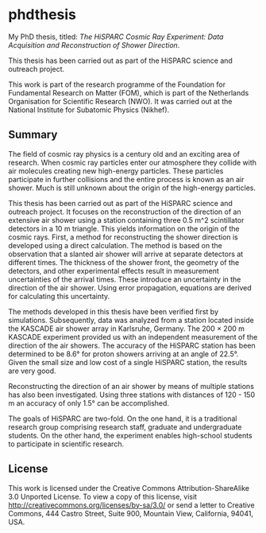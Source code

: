 phdthesis
=========

My PhD thesis, titled: *The HiSPARC Cosmic Ray Experiment: Data
Acquisition and Reconstruction of Shower Direction*.

This thesis has been carried out as part of the HiSPARC science and
outreach project.

This work is part of the research programme of the Foundation for
Fundamental Research on Matter (FOM), which is part of the Netherlands
Organisation for Scientific Research (NWO).  It was carried out at the
National Institute for Subatomic Physics (Nikhef).


Summary
-------

The field of cosmic ray physics is a century old and an exciting
area of research.  When cosmic ray particles enter our atmosphere they
collide with air molecules creating new high-energy particles.
These particles participate in further collisions and the entire process
is known as an air shower.  Much is still unknown about the origin of the
high-energy particles.

This thesis has been carried out as part of the HiSPARC science and
outreach project.  It focuses on the reconstruction of the direction of an
extensive air shower using a station containing three 0.5 m^2 scintillator
detectors in a 10 m triangle.  This yields information on the origin of
the cosmic rays.  First, a method for reconstructing the shower direction
is developed using a direct calculation.  The method is based on the
observation that a slanted air shower will arrive at separate detectors at
different times.  The thickness of the shower front, the geometry of the
detectors, and other experimental effects result in measurement
uncertainties of the arrival times.  These introduce an uncertainty in the
direction of the air shower.  Using error propagation, equations are
derived for calculating this uncertainty.

The methods developed in this thesis have been verified first by
simulations.  Subsequently, data was analyzed from a station located
inside the KASCADE air shower array in Karlsruhe, Germany.  The 200 × 200
m KASCADE experiment provided us with an independent measurement of the
direction of the air showers.  The accuracy of the HiSPARC station has
been determined to be 8.6° for proton showers arriving at an angle
of 22.5°.  Given the small size and low cost of a single HiSPARC
station, the results are very good.

Reconstructing the direction of an air shower by means of multiple
stations has also been investigated.  Using three stations with distances
of 120 - 150 m an accuracy of only 1.5° can be accomplished.

The goals of HiSPARC are two-fold.  On the one hand, it is a traditional
research group comprising research staff, graduate and undergraduate
students.  On the other hand, the experiment enables high-school students
to participate in scientific research.


License
-------

This work is licensed under the Creative Commons Attribution-ShareAlike
3.0 Unported License. To view a copy of this license, visit
http://creativecommons.org/licenses/by-sa/3.0/ or send a letter to
Creative Commons, 444 Castro Street, Suite 900, Mountain View, California,
94041, USA.
